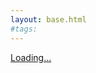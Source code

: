 ```yaml
---
layout: base.html
#tags: 
---
```

<script src="https://gumroad.com/js/gumroad-embed.js"></script>

<div class="gumroad-product-embed"><a href="{{ gumroad-pdf }}">Loading...</a></div>